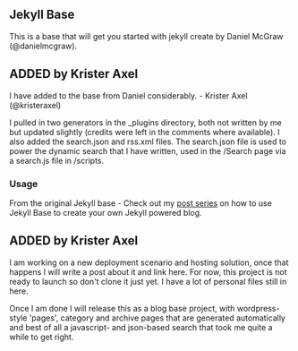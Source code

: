 ## Jekyll Base ##
This is a base that will get you started with jekyll create by Daniel McGraw (@danielmcgraw).


## ADDED by Krister Axel ##
I have added to the base from Daniel considerably. - Krister Axel (@kristeraxel)

I pulled in two generators in the _plugins directory, both not written by me but updated slightly (credits were left in the comments where available). I also added the search.json and rss.xml files. The search.json file is used to power the dynamic search that I have written, used in the /Search page via a search.js file in /scripts.

### Usage ###
From the original Jekyll base - Check out my [post series](http://danielmcgraw.com/2011/04/14/The-Ultimate-Guide-To-Getting-Started-With-Jekyll-Part-1/) on how to use Jekyll Base to create your own Jekyll powered blog.


## ADDED by Krister Axel ##
I am working on a new deployment scenario and hosting solution, once that happens I will write a post about it and link here. For now, this project is not ready to launch so don't clone it just yet. I have a lot of personal files still in here.

Once I am done I will release this as a blog base project, with wordpress-style 'pages', category and archive pages that are generated automatically and best of all a javascript- and json-based search that took me quite a while to get right.